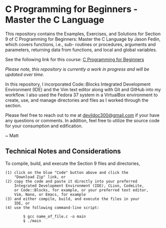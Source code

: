 # C Programming for Beginners - Master the C Language

This repository contains the Examples, Exercises, and Solutions
for Section 9 of C Programming for Beginners: Master the C
Language by Jason Fedin, which covers functions, i.e., sub-
routines or procedures, arguments and parameters, returning data 
from functions, and local and global variables.

See the following link for this course: <a href="https://www.udemy.com/course/c-programming-for-beginners-/" title="C Programming" target="_blank">C Programming for Beginners</a>

<i>Please note, this repository is currently a work in progress 
and will be updated over time.</i>

In this repository, I incorporated Code::Blocks Integrated 
Development Environment (IDE) and the Vim text editor along
with Git and GitHub into my workflow. I also used the Fedora
37 system in a VirtualBox environment to create, use, and
manage directories and files as I worked through the section.

Please feel free to reach out to me at devildoc300@gmail.com
if your have any questions or comments. In addition, feel
free to utilize the source code for your consumption and
edification. 

~ Matt

Technical Notes and Considerations
------------------------------------------------------------------------

To compile, build, and execute the Section 9 files and directories,

    (1) click on the blue "Code" button above and click the
        "Download Zip" link, or
    (2) copy the code and paste it directly into your preferred
        Integrated Development Environment (IDE), CLion, CodeLite,
        or Code::Blocks, for example, or your preferred text editor,
        Vim, Nano, or Emacs, for example
    (3) and either compile, build, and execute the files in your 
        IDE, or
    (4) use the following command-line script:
    
            $ gcc name_of_file.c -o main
            $ ./main



